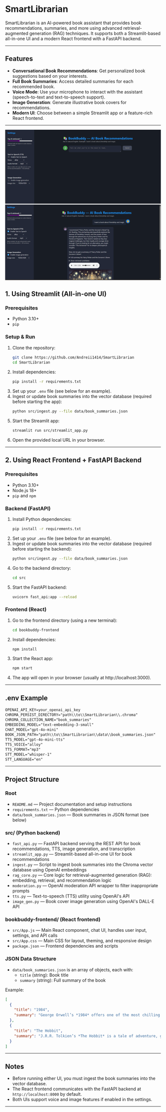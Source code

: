 # SmartLibrarian

SmartLibrarian is an AI-powered book assistant that provides book recommendations, summaries, and more using advanced retrieval-augmented generation (RAG) techniques. It supports both a Streamlit-based all-in-one UI and a modern React frontend with a FastAPI backend.

---

## Features
- **Conversational Book Recommendations**: Get personalized book suggestions based on your interests.
- **Full Book Summaries**: Access detailed summaries for each recommended book.
- **Voice Mode**: Use your microphone to interact with the assistant (speech-to-text and text-to-speech support).
- **Image Generation**: Generate illustrative book covers for recommendations.
- **Modern UI**: Choose between a simple Streamlit app or a feature-rich React frontend.

---

![Example Image2](data/example2.png)
![Example Image](data/example.png)

## 1. Using Streamlit (All-in-one UI)

### Prerequisites
- Python 3.10+
- `pip`

### Setup & Run
1. Clone the repository:
   ```bash
   git clone https://github.com/Andreii1414/SmartLibrarian
   cd SmartLibrarian
   ```
2. Install dependencies:
   ```bash
   pip install -r requirements.txt
   ```
3. Set up your `.env` file (see below for an example).
4. Ingest or update book summaries into the vector database (required before starting the app):
   ```bash
   python src/ingest.py --file data/book_summaries.json
   ```
5. Start the Streamlit app:
   ```bash
   streamlit run src/streamlit_app.py
   ```
6. Open the provided local URL in your browser.

---

## 2. Using React Frontend + FastAPI Backend

### Prerequisites
- Python 3.10+
- Node.js 18+
- `pip` and `npm`

### Backend (FastAPI)
1. Install Python dependencies:
   ```bash
   pip install -r requirements.txt
   ```
2. Set up your `.env` file (see below for an example).
3. Ingest or update book summaries into the vector database (required before starting the backend):
   ```bash
   python src/ingest.py --file data/book_summaries.json
   ```
4. Go to the backend directory:
   ```bash
   cd src
   ```
5. Start the FastAPI backend:
   ```bash
   uvicorn fast_api:app --reload
   ```

### Frontend (React)
1. Go to the frontend directory (using a new terminal):
   ```bash
   cd bookbuddy-frontend
   ```
2. Install dependencies:
   ```bash
   npm install
   ```
3. Start the React app:
   ```bash
   npm start
   ```
4. The app will open in your browser (usually at http://localhost:3000).

---

## .env Example
```
OPENAI_API_KEY=your_openai_api_key
CHROMA_PERSIST_DIRECTORY="path\\to\\SmartLibrarian\\.chroma"
CHROMA_COLLECTION_NAME="book_summaries"
EMBEDDING_MODEL="text-embedding-3-small"
CHAT_MODEL="gpt-4o-mini"
BOOK_JSON_PATH="path\\to\\SmartLibrarian\\data\\book_summaries.json"
TTS_MODEL="gpt-4o-mini-tts"
TTS_VOICE="alloy"
TTS_FORMAT="mp3"
STT_MODEL="whisper-1"
STT_LANGUAGE="en"
```

---

## Project Structure

### Root
- `README.md` — Project documentation and setup instructions
- `requirements.txt` — Python dependencies
- `data/book_summaries.json` — Book summaries in JSON format (see below)

### src/ (Python backend)
- `fast_api.py` — FastAPI backend serving the REST API for book recommendations, TTS, image generation, and transcription
- `streamlit_app.py` — Streamlit-based all-in-one UI for book recommendations
- `ingest.py` — Script to ingest book summaries into the Chroma vector database using OpenAI embeddings
- `rag_core.py` — Core logic for retrieval-augmented generation (RAG): embedding, retrieval, and recommendation logic
- `moderation.py` — OpenAI moderation API wrapper to filter inappropriate prompts
- `tts.py` — Text-to-speech (TTS) utility using OpenAI's API
- `image_gen.py` — Book cover image generation using OpenAI's DALL-E API

### bookbuddy-frontend/ (React frontend)
- `src/App.js` — Main React component, chat UI, handles user input, settings, and API calls
- `src/App.css` — Main CSS for layout, theming, and responsive design
- `package.json` — Frontend dependencies and scripts

### JSON Data Structure
- `data/book_summaries.json` is an array of objects, each with:
  - `title` (string): Book title
  - `summary` (string): Full summary of the book

Example:
```json
[
  {
    "title": "1984",
    "summary": "George Orwell’s *1984* offers one of the most chilling visions of a totalitarian future..."
  },
  {
    "title": "The Hobbit",
    "summary": "J.R.R. Tolkien’s *The Hobbit* is a tale of adventure, growth, and courage..."
  }
]
```

---

## Notes
- Before running either UI, you must ingest the book summaries into the vector database.
- The React frontend communicates with the FastAPI backend at `http://localhost:8000` by default.
- Both UIs support voice and image features if enabled in the settings.

---